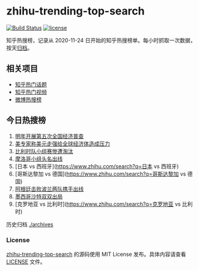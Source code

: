 # zhihu-trending-top-search

[![Build Status](https://github.com/justjavac/zhihu-trending-top-search/workflows/ci/badge.svg?branch=main)](https://github.com/justjavac/zhihu-trending-top-search/actions)
[![license](https://img.shields.io/github/license/justjavac/zhihu-trending-top-search)](https://github.com/justjavac/zhihu-trending-top-search/blob/main/LICENSE)

知乎热搜榜，记录从 2020-11-24 日开始的知乎热搜榜单。每小时抓取一次数据，按天[归档](./archives)。

## 相关项目

- [知乎热门话题](https://github.com/justjavac/zhihu-trending-hot-questions)
- [知乎热门视频](https://github.com/justjavac/zhihu-trending-hot-video)
- [微博热搜榜](https://github.com/justjavac/weibo-trending-hot-search)

## 今日热搜榜

<!-- BEGIN -->
<!-- 最后更新时间 Fri Dec 02 2022 04:08:11 GMT+0800 (China Standard Time) -->

1. [明年开展第五次全国经济普查](https://www.zhihu.com/search?q=明年开展第五次全国经济普查)
1. [美专家称美元走强给全球经济体造成压力](https://www.zhihu.com/search?q=美专家称美元走强给全球经济体造成压力)
1. [比利时队小组赛惨遭淘汰](https://www.zhihu.com/search?q=比利时队小组赛惨遭淘汰)
1. [摩洛哥小组头名出线](https://www.zhihu.com/search?q=摩洛哥小组头名出线)
1. [日本 vs 西班牙](https://www.zhihu.com/search?q=日本 vs 西班牙)
1. [哥斯达黎加 vs 德国](https://www.zhihu.com/search?q=哥斯达黎加 vs 德国)
1. [阿根廷击败波兰两队携手出线](https://www.zhihu.com/search?q=阿根廷击败波兰两队携手出线)
1. [墨西哥沙特双双出局](https://www.zhihu.com/search?q=墨西哥沙特双双出局)
1. [克罗地亚 vs 比利时](https://www.zhihu.com/search?q=克罗地亚 vs 比利时)

<!-- END -->

历史归档 [./archives](./archives)

### License

[zhihu-trending-top-search](https://github.com/justjavac/zhihu-trending-top-search)
的源码使用 MIT License 发布。具体内容请查看 [LICENSE](./LICENSE) 文件。
